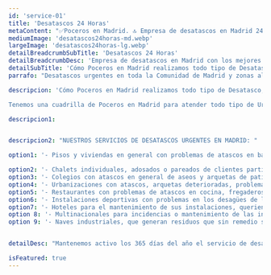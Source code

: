 ```yaml
---
id: 'service-01'
title: 'Desatascos 24 Horas'
metaContent: "✅Poceros en Madrid. 🔝 Empresa de desatascos en Madrid 24 horas. 📢 Desatrancos baratos con los mejores precios. ☎️​ 695 126 600"
mediumImage: 'desatascos24horas-md.webp'
largeImage: 'desatascos24horas-lg.webp'
detailBreadcrumbSubTitle: 'Desatascos 24 Horas'
detailBreadcrumbDesc: 'Empresa de desatascos en Madrid con los mejores precios.'
detailSubTitle: 'Cómo Poceros en Madrid realizamos todo tipo de Desatascos, Desatrancos, Obra de Pocería, Inspección con cámaras, limpieza de Arquetas, vaciado o limpieza de Fosas Sépticas.'
parrafo: "Desatascos urgentes en toda la Comunidad de Madrid y zonas aledañas"

descripcion: 'Cómo Poceros en Madrid realizamos todo tipo de Desatasco, Desatranco, Obra de Pocería, Inspección con cámaras, limpieza de Arquetas, vaciado o limpieza de Fosas Sépticas.

Tenemos una cuadrilla de Poceros en Madrid para atender todo tipo de Urgencias las 24 horas del Día. Somos una empresa de desatrancos con mas de 25 años de experiencia. Trabajamos para particulares, empresas, comunidades de vecinos, administradores de fincas, etc.'

descripcion1: 


descripcion2: "NUESTROS SERVICIOS DE DESATASCOS URGENTES EN MADRID: "

option1: '- Pisos y viviendas en general con problemas de atascos en bañeras, fregaderos o inodoros.'

option2: '- Chalets individuales, adosados o pareados de clientes particulares en general con problemas de atascos en arquetas de hojas o tierra. '
option3: '- Colegios con atascos en general de aseos y arquetas de patios.'
option4: '- Urbanizaciones con atascos, arquetas deterioradas, problemas de tuberías o bajantes.'
option5: '- Restaurantes con problemas de atascos en cocina, fregaderos o en los aseos de los clientes.'
option6: '- Instalaciones deportivas con problemas en los desagües de las piscina o vaciado de arquetas en los vestuarios.'
option7: '- Hoteles para el mantenimiento de sus instalaciones, queriendo dar siempre el mejor servicio a sus huéspedes.'
option 8: '- Multinacionales para incidencias o mantenimiento de las instalaciones distribuidas en sus oficinas.'
option 9: '- Naves industriales, que generan residuos que sin remedio se acumulan en sus arquetas produciendo atrancos.'


detailDesc: "Mantenemos activo los 365 días del año el servicio de desatascos 24 horas. En este servicio solucionamos cualquier tipo de incidencia a tiempo récord. Nuestra flota de vehículos, de pequeño, medio y gran tamaño, están equipados con la mejor de las tecnologías, se adapta a cualquier tipo de espacio. Disponemos de dos teléfonos de contacto las 24 horas, donde nuestros operarios están atentos a todas las llamadas que puedan entrar, para acudir de inmediato a cualquiera de las urgencia que se presente en cualquier hora del día o noche. "

isFeatured: true
---
```



